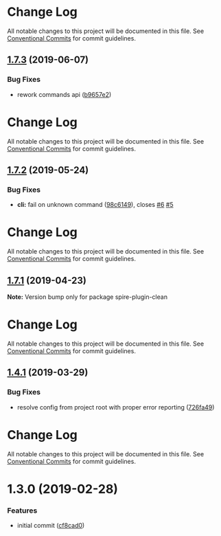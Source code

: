 # Change Log

All notable changes to this project will be documented in this file.
See [Conventional Commits](https://conventionalcommits.org) for commit guidelines.

## [1.7.3](https://github.com/researchgate/spire/compare/v1.7.2...v1.7.3) (2019-06-07)


### Bug Fixes

* rework commands api ([b9657e2](https://github.com/researchgate/spire/commit/b9657e2))





# Change Log

All notable changes to this project will be documented in this file. See
[Conventional Commits](https://conventionalcommits.org) for commit guidelines.

## [1.7.2](https://github.com/researchgate/spire/compare/v1.7.1...v1.7.2) (2019-05-24)

### Bug Fixes

- **cli:** fail on unknown command
  ([98c6149](https://github.com/researchgate/spire/commit/98c6149)), closes
  [#6](https://github.com/researchgate/spire/issues/6)
  [#5](https://github.com/researchgate/spire/issues/5)

# Change Log

All notable changes to this project will be documented in this file. See
[Conventional Commits](https://conventionalcommits.org) for commit guidelines.

## [1.7.1](https://github.com/researchgate/spire/compare/v1.7.0...v1.7.1) (2019-04-23)

**Note:** Version bump only for package spire-plugin-clean

# Change Log

All notable changes to this project will be documented in this file. See
[Conventional Commits](https://conventionalcommits.org) for commit guidelines.

## [1.4.1](https://github.com/researchgate/spire/compare/v1.4.0...v1.4.1) (2019-03-29)

### Bug Fixes

- resolve config from project root with proper error reporting
  ([726fa49](https://github.com/researchgate/spire/commit/726fa49))

# Change Log

All notable changes to this project will be documented in this file. See
[Conventional Commits](https://conventionalcommits.org) for commit guidelines.

# 1.3.0 (2019-02-28)

### Features

- initial commit
  ([cf8cad0](https://github.com/researchgate/spire/commit/cf8cad0))
